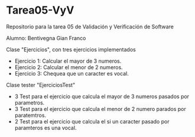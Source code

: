 # Tarea05-VyV
Repositorio para la tarea 05 de Validación y Verificación de Software

Alumno: Bentivegna Gian Franco

Clase "Ejercicios", con tres ejercicios implementados
  - Ejercicio 1: Calcular el mayor de 3 numeros.
  - Ejercicio 2: Calcular el menor de 2 numeros.
  - Ejercicio 3: Chequea que un caracter es vocal.


Clase tester "EjerciciosTest" 
  - 3 Test para el ejercicio que calcula el mayor de 3 numeros pasados por parametros.
  - 3 Test para el ejercicio que calcula el menor de 2 numero parados por paratemtros.
  - 2 Test para el ejercicio que calcula el si un caracter pasado por paramteros es una vocal.
